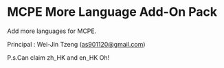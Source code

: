 # MCPE More Language Add-On Pack

Add more languages for MCPE.

Principal : Wei-Jin Tzeng (as901120@gmail.com)

P.s.Can claim zh_HK and en_HK Oh!
